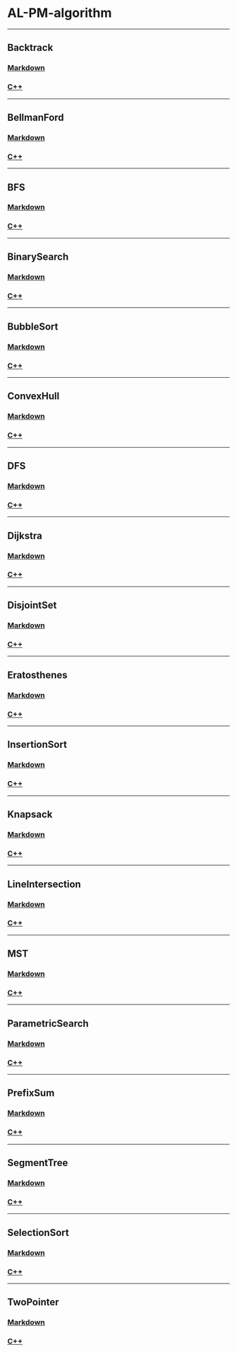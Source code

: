 # AL-PM-algorithm

---
## Backtrack
### [Markdown](https://github.com/AL-PM/AL-PM-algorithm/blob/main/C%2B%2B/Backtrack/Backtrack.md)
### [C++](https://github.com/AL-PM/AL-PM-algorithm/blob/main/C%2B%2B/Backtrack/Backtrack.cpp)

---
## BellmanFord
### [Markdown](https://github.com/AL-PM/AL-PM-algorithm/blob/main/C%2B%2B/BellmanFord/BellmanFord.md)
### [C++](https://github.com/AL-PM/AL-PM-algorithm/blob/main/C%2B%2B/BellmanFord/BellmanFord.cpp)

---
## BFS
### [Markdown](https://github.com/AL-PM/AL-PM-algorithm/blob/main/C%2B%2B/BFS/BFS.md)
### [C++](https://github.com/AL-PM/AL-PM-algorithm/blob/main/C%2B%2B/BFS/BFS.cpp)

---
## BinarySearch
### [Markdown](https://github.com/AL-PM/AL-PM-algorithm/blob/main/C%2B%2B/BinarySearch/BinarySearch.md)
### [C++](https://github.com/AL-PM/AL-PM-algorithm/blob/main/C%2B%2B/BinarySearch/BinarySearch.cpp)

---
## BubbleSort
### [Markdown](https://github.com/AL-PM/AL-PM-algorithm/blob/main/C%2B%2B/BubbleSort/BubbleSort.md)
### [C++](https://github.com/AL-PM/AL-PM-algorithm/blob/main/C%2B%2B/BubbleSort/BubbleSort.cpp)

----
## ConvexHull
### [Markdown](https://github.com/AL-PM/AL-PM-algorithm/blob/main/C%2B%2B/ConvexHull/ConvexHull.md)
### [C++](https://github.com/AL-PM/AL-PM-algorithm/blob/main/C%2B%2B/ConvexHull/ConvexHull.cpp)

----
## DFS
### [Markdown](https://github.com/AL-PM/AL-PM-algorithm/blob/main/C%2B%2B/DFS/DFS.md)
### [C++](https://github.com/AL-PM/AL-PM-algorithm/blob/main/C%2B%2B/DFS/DFS.cpp)

----
## Dijkstra
### [Markdown](https://github.com/AL-PM/AL-PM-algorithm/blob/main/C%2B%2B/Dijkstra/Dijkstra.md)
### [C++](https://github.com/AL-PM/AL-PM-algorithm/blob/main/C%2B%2B/Dijkstra/Dijkstra.cpp)

----
## DisjointSet
### [Markdown](https://github.com/AL-PM/AL-PM-algorithm/blob/main/C%2B%2B/DisjointSet/DisjointSet.md)
### [C++](https://github.com/AL-PM/AL-PM-algorithm/blob/main/C%2B%2B/DisjointSet/DisjointSet.cpp)

----
## Eratosthenes
### [Markdown](https://github.com/AL-PM/AL-PM-algorithm/blob/main/C%2B%2B/Eratosthenes/Eratosthenes.md)
### [C++](https://github.com/AL-PM/AL-PM-algorithm/blob/main/C%2B%2B/Eratosthenes/Eratosthenes.cpp)

----
## InsertionSort
### [Markdown](https://github.com/AL-PM/AL-PM-algorithm/blob/main/C%2B%2B/InsertionSort/InsertionSort.md)
### [C++](https://github.com/AL-PM/AL-PM-algorithm/blob/main/C%2B%2B/InsertionSort/InsertionSort.cpp)

----
## Knapsack
### [Markdown](https://github.com/AL-PM/AL-PM-algorithm/blob/main/C%2B%2B/Knapsack/Knapsack.md)
### [C++](https://github.com/AL-PM/AL-PM-algorithm/blob/main/C%2B%2B/Knapsack/Knapsack.cpp)

----
## LineIntersection
### [Markdown](https://github.com/AL-PM/AL-PM-algorithm/blob/main/C%2B%2B/LineIntersection/LineIntersection.md)
### [C++](https://github.com/AL-PM/AL-PM-algorithm/blob/main/C%2B%2B/LineIntersection/LineIntersection.cpp)

----
## MST
### [Markdown](https://github.com/AL-PM/AL-PM-algorithm/blob/main/C%2B%2B/MST/MST.md)
### [C++](https://github.com/AL-PM/AL-PM-algorithm/blob/main/C%2B%2B/MST/MST.cpp)

----
## ParametricSearch
### [Markdown](https://github.com/AL-PM/AL-PM-algorithm/blob/main/C%2B%2B/ParametricSearch/ParametricSearch.md)
### [C++](https://github.com/AL-PM/AL-PM-algorithm/blob/main/C%2B%2B/ParametricSearch/ParametricSearch.cpp)

----
## PrefixSum
### [Markdown](https://github.com/AL-PM/AL-PM-algorithm/blob/main/C%2B%2B/PrefixSum/PrefixSum.md)
### [C++](https://github.com/AL-PM/AL-PM-algorithm/blob/main/C%2B%2B/PrefixSum/PrefixSum.cpp)

----
## SegmentTree
### [Markdown](https://github.com/AL-PM/AL-PM-algorithm/blob/main/C%2B%2B/SegmentTree/SegmentTree.md)
### [C++](https://github.com/AL-PM/AL-PM-algorithm/blob/main/C%2B%2B/SegmentTree/SegmentTree.cpp)

----
## SelectionSort
### [Markdown](https://github.com/AL-PM/AL-PM-algorithm/blob/main/C%2B%2B/SelectionSort/SelectionSort.md)
### [C++](https://github.com/AL-PM/AL-PM-algorithm/blob/main/C%2B%2B/SelectionSort/SelectionSort.cpp)

----
## TwoPointer
### [Markdown](https://github.com/AL-PM/AL-PM-algorithm/blob/main/C%2B%2B/TwoPointer/TwoPointer.md)
### [C++](https://github.com/AL-PM/AL-PM-algorithm/blob/main/C%2B%2B/TwoPointer/TwoPointer.cpp)